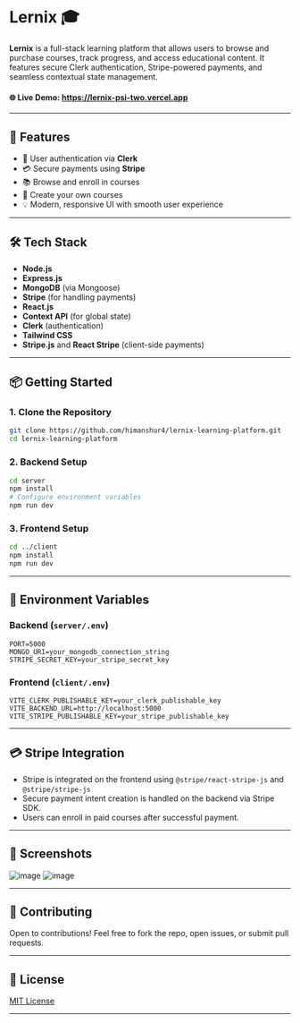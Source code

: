 # Lernix 🎓

**Lernix** is a full-stack learning platform that allows users to browse and purchase courses, track progress, and access educational content. It features secure Clerk authentication, Stripe-powered payments, and seamless contextual state management.

#### 🌐 Live Demo: https://lernix-psi-two.vercel.app
---

## 🚀 Features

- 🔐 User authentication via **Clerk**
- 💳 Secure payments using **Stripe**
- 📚 Browse and enroll in courses
- 📝 Create your own courses
- 💡 Modern, responsive UI with smooth user experience

---

## 🛠️ Tech Stack

- **Node.js**
- **Express.js**
- **MongoDB** (via Mongoose)
- **Stripe** (for handling payments)
- **React.js**
- **Context API** (for global state)
- **Clerk** (authentication)
- **Tailwind CSS**
- **Stripe.js** and **React Stripe** (client-side payments)

---

## 📦 Getting Started

### 1. Clone the Repository
```bash
git clone https://github.com/himanshur4/lernix-learning-platform.git
cd lernix-learning-platform
```

### 2. Backend Setup
```bash
cd server
npm install
# Configure environment variables
npm run dev
```

### 3. Frontend Setup
```bash
cd ../client
npm install
npm run dev
```

---

## 🔐 Environment Variables

### Backend (`server/.env`)
```env
PORT=5000
MONGO_URI=your_mongodb_connection_string
STRIPE_SECRET_KEY=your_stripe_secret_key
```

### Frontend (`client/.env`)
```env
VITE_CLERK_PUBLISHABLE_KEY=your_clerk_publishable_key
VITE_BACKEND_URL=http://localhost:5000
VITE_STRIPE_PUBLISHABLE_KEY=your_stripe_publishable_key
```

---

## 💳 Stripe Integration

- Stripe is integrated on the frontend using `@stripe/react-stripe-js` and `@stripe/stripe-js`
- Secure payment intent creation is handled on the backend via Stripe SDK.
- Users can enroll in paid courses after successful payment.

---

## 📸 Screenshots

![image](https://github.com/user-attachments/assets/eb87bc26-78fc-45ac-94e7-50d74ee3c700)
![image](https://github.com/user-attachments/assets/0bbb6901-2251-4025-b899-e827c5aaf103)



---

## 🙌 Contributing

Open to contributions! Feel free to fork the repo, open issues, or submit pull requests.

---

## 📄 License

[MIT License](LICENSE)

---

